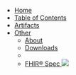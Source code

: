<div class="segment" id="segment-navbar">
  <div id="stripe"></div>
  <div class="container">
    <nav class="navbar navbar-inverse">
      <div class="container">
        <div class="nav-collapse collapse navbar-inverse-collapse">
          <ul class="nav navbar-nav">
            <li><a href="specification.html">Home</a></li>
            <li><a href="specification-toc.html">Table of Contents</a></li>
            <li><a href="specification-artifacts.html">Artifacts</a></li>
             <li class="dropdown">
              <a href="#" class="dropdown-toggle" data-toggle="dropdown">Other <b class="caret"></b></a>
              <ul class="dropdown-menu">
                <li><a href="specification-about.html">About</a></li>
                <li><a href="specification-downloads.html">Downloads</a></li>
                <li class="divider"></li>
                <li>
                  <a target="_blank" href="{{site.data.fhir.path}}index.html">
                    FHIR® Spec <img src="external.png" style="text-align: baseline"/>
                  </a>
                </li>
              </ul>
            </li>
          </ul>
        </div>
      </div>
    </nav>
  </div>
</div>